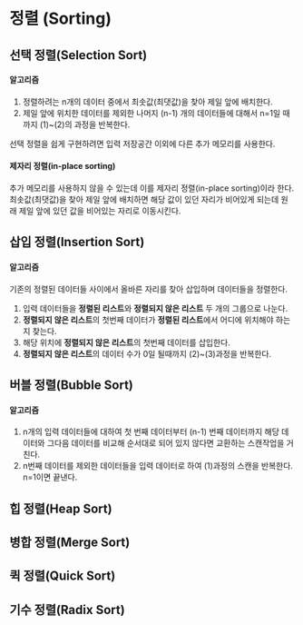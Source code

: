 # 정렬 (Sorting)

## 선택 정렬(Selection Sort)

#### 알고리즘

1. 정렬하려는 n개의 데이터 중에서 최솟값(최댓값)을 찾아 제일 앞에 배치한다. 
2. 제일 앞에 위치한 데이터를 제외한 나머지 (n-1) 개의 데이터들에 대해서 n=1일 때 까지 (1)~(2)의 과정을 반복한다.

선택 정렬을 쉽게 구현하려면 입력 저장공간 이외에 다른 추가 메모리를 사용한다.

#### 제자리 정렬(in-place sorting)

추가 메모리를 사용하지 않을 수 있는데 이를 제자리 정렬(in-place sorting)이라 한다. 최솟값(최댓값)을 찾아 제일 앞에 배치하면 해당 값이 있던 자리가 비어있게 되는데 원래 제일 앞에 있던 값을 비어있는 자리로 이동시킨다.



## 삽입 정렬(Insertion Sort)

#### 알고리즘

기존의 정렬된 데이터들 사이에서 올바른 자리를 찾아 삽입하며 데이터들을 정렬한다.

1. 입력 데이터들을 **정렬된 리스트**와 **정렬되지 않은 리스트** 두 개의 그룹으로 나눈다.
2. **정렬되지 않은 리스트**의 첫번째 데이터가 **정렬된 리스트**에서 어디에 위치해야 하는지 찾는다.
3. 해당 위치에 **정렬되지 않은 리스트**의 첫번째 데이터를 삽입한다.
4. **정렬되지 않은 리스트**의 데이터 수가 0일 될때까지 (2)~(3)과정을 반복한다.

## 버블 정렬(Bubble Sort)

#### 알고리즘

1. n개의 입력 데이터들에 대하여 첫 번째 데이터부터 (n-1) 번째 데이터까지 해당 데이터와 그다음 데이터를 비교해 순서대로 되어 있지 않다면 교환하는 스캔작업을 거친다. 
2. n번째 데이터를 제외한 데이터들을 입력 데이터로 하여 (1)과정의 스캔을 반복한다. n=1이면 끝낸다.

## 힙 정렬(Heap Sort)

## 병합 정렬(Merge Sort)

## 퀵 정렬(Quick Sort)

## 기수 정렬(Radix Sort)

